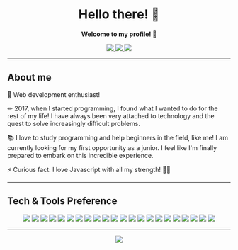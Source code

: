 <h1 align="center">Hello there! 👋</h1>
<p align="center"><b>Welcome to my profile! 🚀</b></p>


<p align="center">
  <a href="https://img.shields.io/github/followers/jsGolden?label=Follow&style=social">
    <img src="https://img.shields.io/github/followers/jsGolden?label=Follow&style=social">
  </a>
  <a href="https://www.linkedin.com/in/wagner-rodrigues-516408206">
    <img src="https://img.shields.io/badge/LinkedIn-blue?style=flat&logo=linkedin&labelColor=blue">
  </a>
    <img src="https://img.shields.io/badge/Tag-golden%239908-7289DA?logo=discord&style=flat-square&logoColor=white">
</p>

---

<h2>About me</h2>

🚀 Web development enthusiast!

✏ 2017, when I started programming, I found what I wanted to do for the rest of my life!
I have always been very attached to technology and the quest to solve increasingly difficult problems.

📚 I love to study programming and help beginners in the field, like me!
I am currently looking for my first opportunity as a junior. I feel like I'm finally prepared to embark on this incredible experience.

⚡ Curious fact: I love Javascript with all my strength! 🤣💜

---

<h2>Tech & Tools Preference</h2>

<p align="center">
  <img src = "https://img.shields.io/badge/HTML5-E34F26?style=for-the-badge&logo=html5&logoColor=white">
  <img src = "https://img.shields.io/badge/CSS3-1572B6?style=for-the-badge&logo=css3&logoColor=white">
  <img src = "https://img.shields.io/badge/JavaScript-F7DF1E?style=for-the-badge&logo=javascript&logoColor=black">
  <img src = "https://img.shields.io/badge/Node.js-43853D?style=for-the-badge&logo=node.js&logoColor=white">
  <img src = "https://img.shields.io/badge/npm-CB3837?style=for-the-badge&logo=npm&logoColor=white">
  <img src = "https://img.shields.io/badge/Yarn-2C8EBB?style=for-the-badge&logo=yarn&logoColor=white">
  <img src = "https://img.shields.io/badge/Express.js-000000?style=for-the-badge&logo=express&logoColor=white">
  <img src = "https://img.shields.io/badge/TypeScript-007ACC?style=for-the-badge&logo=typescript&logoColor=white">
  <img src = "https://img.shields.io/badge/C%23-239120?style=for-the-badge&logo=c-sharp&logoColor=white">
  <img src = "https://img.shields.io/badge/PHP-777BB4?style=for-the-badge&logo=php&logoColor=white">
  <img src = "https://img.shields.io/badge/React-20232A?style=for-the-badge&logo=react&logoColor=61DAFB">
  <img src = "https://img.shields.io/badge/React_Native-20232A?style=for-the-badge&logo=react&logoColor=61DAFB">
  <img src = "https://img.shields.io/badge/Bootstrap-563D7C?style=for-the-badge&logo=bootstrap&logoColor=white">
  <img src = "https://img.shields.io/badge/styled--components-DB7093?style=for-the-badge&logo=styled-components&logoColor=white">
  <img src = "https://img.shields.io/badge/React_Router-CA4245?style=for-the-badge&logo=react-router&logoColor=white">
  <img src = "https://img.shields.io/badge/MySQL-00000F?style=for-the-badge&logo=mysql&logoColor=white">
  <img src = "https://img.shields.io/badge/MongoDB-4EA94B?style=for-the-badge&logo=mongodb&logoColor=white">
  <img src = "https://img.shields.io/badge/SQLite-07405E?style=for-the-badge&logo=sqlite&logoColor=white">
  <img src = "https://img.shields.io/badge/Heroku-430098?style=for-the-badge&logo=heroku&logoColor=white">
  <img src = "https://img.shields.io/badge/Visual_Studio_2019-5C2D91?style=for-the-badge&logo=visual%20studio&logoColor=white">
  <img src = "https://img.shields.io/badge/next.js-000000?style=for-the-badge&logo=next.js&logoColor=white">
  <img src = "https://img.shields.io/badge/Git-F05032?style=for-the-badge&logo=git&logoColor=white">
 </p>
 
---
  
<p align="center">
    <img src="https://github-readme-stats.vercel.app/api?username=jsGolden">
</p>
 
  
  	
 
  
  
  
  
  
  
  

  
  
  
  
  	
  
  
  
</p>
